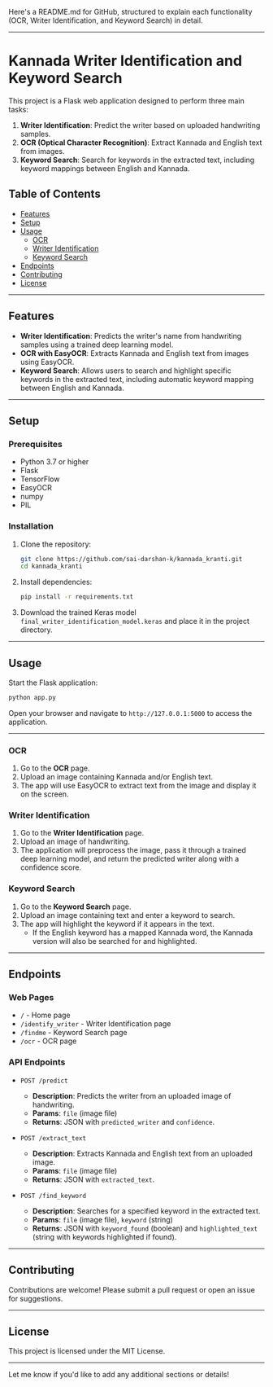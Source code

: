 Here's a README.md for GitHub, structured to explain each functionality (OCR, Writer Identification, and Keyword Search) in detail.

---

# Kannada Writer Identification and Keyword Search

This project is a Flask web application designed to perform three main tasks:
1. **Writer Identification**: Predict the writer based on uploaded handwriting samples.
2. **OCR (Optical Character Recognition)**: Extract Kannada and English text from images.
3. **Keyword Search**: Search for keywords in the extracted text, including keyword mappings between English and Kannada.

## Table of Contents
- [Features](#features)
- [Setup](#setup)
- [Usage](#usage)
  - [OCR](#ocr)
  - [Writer Identification](#writer-identification)
  - [Keyword Search](#keyword-search)
- [Endpoints](#endpoints)
- [Contributing](#contributing)
- [License](#license)

---

## Features

- **Writer Identification**: Predicts the writer's name from handwriting samples using a trained deep learning model.
- **OCR with EasyOCR**: Extracts Kannada and English text from images using EasyOCR.
- **Keyword Search**: Allows users to search and highlight specific keywords in the extracted text, including automatic keyword mapping between English and Kannada.

---

## Setup

### Prerequisites

- Python 3.7 or higher
- Flask
- TensorFlow
- EasyOCR
- numpy
- PIL

### Installation

1. Clone the repository:
   ```bash
   git clone https://github.com/sai-darshan-k/kannada_kranti.git
   cd kannada_kranti
   ```

2. Install dependencies:
   ```bash
   pip install -r requirements.txt
   ```

3. Download the trained Keras model `final_writer_identification_model.keras` and place it in the project directory.

---

## Usage

Start the Flask application:

```bash
python app.py
```

Open your browser and navigate to `http://127.0.0.1:5000` to access the application.

---

### OCR

1. Go to the **OCR** page.
2. Upload an image containing Kannada and/or English text.
3. The app will use EasyOCR to extract text from the image and display it on the screen.

### Writer Identification

1. Go to the **Writer Identification** page.
2. Upload an image of handwriting.
3. The application will preprocess the image, pass it through a trained deep learning model, and return the predicted writer along with a confidence score.

### Keyword Search

1. Go to the **Keyword Search** page.
2. Upload an image containing text and enter a keyword to search.
3. The app will highlight the keyword if it appears in the text.
   - If the English keyword has a mapped Kannada word, the Kannada version will also be searched for and highlighted.

---

## Endpoints

### Web Pages
- `/` - Home page
- `/identify_writer` - Writer Identification page
- `/findme` - Keyword Search page
- `/ocr` - OCR page

### API Endpoints

- `POST /predict`
   - **Description**: Predicts the writer from an uploaded image of handwriting.
   - **Params**: `file` (image file)
   - **Returns**: JSON with `predicted_writer` and `confidence`.

- `POST /extract_text`
   - **Description**: Extracts Kannada and English text from an uploaded image.
   - **Params**: `file` (image file)
   - **Returns**: JSON with `extracted_text`.

- `POST /find_keyword`
   - **Description**: Searches for a specified keyword in the extracted text.
   - **Params**: `file` (image file), `keyword` (string)
   - **Returns**: JSON with `keyword_found` (boolean) and `highlighted_text` (string with keywords highlighted if found).

---

## Contributing

Contributions are welcome! Please submit a pull request or open an issue for suggestions.

---

## License

This project is licensed under the MIT License.

--- 

Let me know if you'd like to add any additional sections or details!

